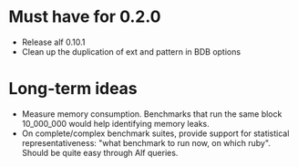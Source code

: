 # Must have for 0.2.0

* Release alf 0.10.1
* Clean up the duplication of ext and pattern in BDB options

# Long-term ideas

* Measure memory consumption. Benchmarks that run the same block 10_000_000 would
  help identifying memory leaks.
* On complete/complex benchmark suites, provide support for statistical
  representativeness: "what benchmark to run now, on which ruby". Should be quite
  easy through Alf queries.
